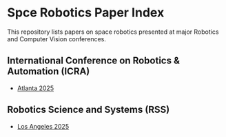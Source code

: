 # Spce Robotics Paper Index
This repository lists papers on space robotics presented at major Robotics and Computer Vision conferences. 

## International Conference on Robotics & Automation (ICRA)

- [Atlanta 2025](./ICRA/2025.md)

## Robotics Science and Systems (RSS)

- [Los Angeles 2025](./RSS/2025.md)
